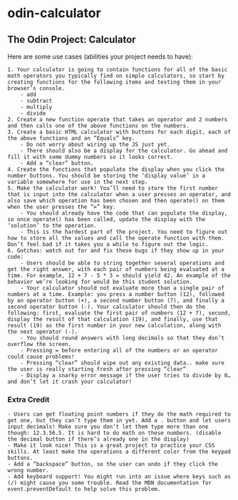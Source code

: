 # odin-calculator

## The Odin Project: Calculator

Here are some use cases (abilities your project needs to have):

    1. Your calculator is going to contain functions for all of the basic math operators you typically find on simple calculators, so start by creating functions for the following items and testing them in your browser’s console.
        - add
        - subtract
        - multiply
        - divide
    2. Create a new function operate that takes an operator and 2 numbers and then calls one of the above functions on the numbers.
    3. Create a basic HTML calculator with buttons for each digit, each of the above functions and an “Equals” key.
        - Do not worry about wiring up the JS just yet.
        - There should also be a display for the calculator. Go ahead and fill it with some dummy numbers so it looks correct.
        - Add a “clear” button.
    4. Create the functions that populate the display when you click the number buttons. You should be storing the ‘display value’ in a variable somewhere for use in the next step.
    5. Make the calculator work! You’ll need to store the first number that is input into the calculator when a user presses an operator, and also save which operation has been chosen and then operate() on them when the user presses the “=” key.
        - You should already have the code that can populate the display, so once operate() has been called, update the display with the ‘solution’ to the operation.
        - This is the hardest part of the project. You need to figure out how to store all the values and call the operate function with them. Don’t feel bad if it takes you a while to figure out the logic.
    6. Gotchas: watch out for and fix these bugs if they show up in your code:
        - Users should be able to string together several operations and get the right answer, with each pair of numbers being evaluated at a time. For example, 12 + 7 - 5 * 3 = should yield 42. An example of the behavior we’re looking for would be this student solution.
        - Your calculator should not evaluate more than a single pair of numbers at a time. Example: you press a number button (12), followed by an operator button (+), a second number button (7), and finally a second operator button (-). Your calculator should then do the following: first, evaluate the first pair of numbers (12 + 7), second, display the result of that calculation (19), and finally, use that result (19) as the first number in your new calculation, along with the next operator (-).
        - You should round answers with long decimals so that they don’t overflow the screen.
        - Pressing = before entering all of the numbers or an operator could cause problems!
        - Pressing “clear” should wipe out any existing data.. make sure the user is really starting fresh after pressing “clear”
        - Display a snarky error message if the user tries to divide by 0… and don’t let it crash your calculator!

### Extra Credit

    - Users can get floating point numbers if they do the math required to get one, but they can’t type them in yet. Add a . button and let users input decimals! Make sure you don’t let them type more than one though: 12.3.56.5. It is hard to do math on these numbers. (disable the decimal button if there’s already one in the display)
    - Make it look nice! This is a great project to practice your CSS skills. At least make the operations a different color from the keypad buttons.
    - Add a “backspace” button, so the user can undo if they click the wrong number.
    - Add keyboard support! You might run into an issue where keys such as (/) might cause you some trouble. Read the MDN documentation for event.preventDefault to help solve this problem.

